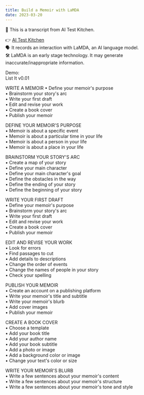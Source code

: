 ```yaml
---
title: Build a Memoir with LaMDA
date: 2023-03-20
---
```


📄 This is a transcript from AI Test Kitchen.  

👉 [AI Test Kitchen](https://aitestkitchen.withgoogle.com)  
🗣 It records an interaction with LaMDA, an AI language model.  
🛠 LaMDA is an early stage technology. It may generate inaccurate/inappropriate information.  


Demo:  
List It v0.01

WRITE A MEMOIR
• Define your memoir's purpose  
• Brainstorm your story's arc  
• Write your first draft  
• Edit and revise your work  
• Create a book cover  
• Publish your memoir  

DEFINE YOUR MEMOIR'S PURPOSE  
• Memoir is about a specific event  
• Memoir is about a particular time in your life  
• Memoir is about a person in your life  
• Memoir is about a place in your life  

BRAINSTORM YOUR STORY'S ARC  
• Create a map of your story  
• Define your main character  
• Define your main character's goal  
• Define the obstacles in the way  
• Define the ending of your story  
• Define the beginning of your story  

WRITE YOUR FIRST DRAFT  
• Define your memoir's purpose  
• Brainstorm your story's arc  
• Write your first draft  
• Edit and revise your work  
• Create a book cover  
• Publish your memoir  

EDIT AND REVISE YOUR WORK  
• Look for errors  
• Find passages to cut  
• Add details to descriptions  
• Change the order of events  
• Change the names of people in your story  
• Check your spelling  

PUBLISH YOUR MEMOIR  
• Create an account on a publishing platform  
• Write your memoir's title and subtitle  
• Write your memoir's blurb  
• Add cover images  
• Publish your memoir  

CREATE A BOOK COVER  
• Choose a template  
• Add your book title  
• Add your author name  
• Add your book subtitle  
• Add a photo or image  
• Add a background color or image  
• Change your text's color or size  


WRITE YOUR MEMOIR'S BLURB  
• Write a few sentences about your memoir's content  
• Write a few sentences about your memoir's structure  
• Write a few sentences about your memoir's tone and style  














